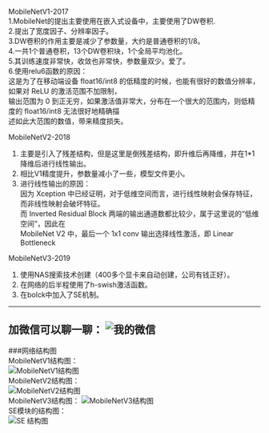 MobileNetV1-2017  
1.MobileNet的提出主要使用在嵌入式设备中，主要使用了DW卷积.  
2.提出了宽度因子、分辨率因子。  
3.DW卷积的作用主要是减少了参数量，大约是普通卷积的1/8。  
4.一共1个普通卷积，13个DW卷积块，1个全局平均池化。  
5.其训练速度非常快，收敛也非常快，参数量双少。爱了。  
6.使用relu6函数的原因：  
  这是为了在移动端设备 float16/int8 的低精度的时候，也能有很好的数值分辨率，如果对 ReLU 的激活范围不加限制，  
  输出范围为 0 到正无穷，如果激活值非常大，分布在一个很大的范围内，则低精度的 float16/int8 无法很好地精确描  
  述如此大范围的数值，带来精度损失。  


MobileNetV2-2018  
1. 主要是引入了残差结构，但是这里是倒残差结构，即升维后再降维，并在1*1降维后进行线性输出。    
2. 相比V1精度提升，参数量减小了一些，模型文件更小。    
3. 进行线性输出的原因：  
   因为 Xception 中已经证明，对于低维空间而言，进行线性映射会保存特征，而非线性映射会破坏特征。  
   而 Inverted Residual Block 两端的输出通道数都比较少，属于这里说的“低维空间”，因此在   
   MobileNet V2 中，最后一个 1x1 conv 输出选择线性激活，即 Linear Bottleneck
   
  
MobileNetV3-2019  
1. 使用NAS搜索技术创建（400多个显卡来自动创建，公司有钱正好）。  
2. 在网络的后半程使用了h-swish激活函数。  
3. 在bolck中加入了SE机制。  

---
加微信可以聊一聊：
![我的微信](https://www.qingshanzaixian.cn/res/static/img/weixing.jpg "我的微信")
---
###网络结构图     
MobileNetV1结构图：  
![MobileNetV1结构图](https://img-blog.csdn.net/20180615124828826?watermark/2/text/aHR0cHM6Ly9ibG9nLmNzZG4ubmV0L2MyMDA4MTA1Mg==/font/5a6L5L2T/fontsize/400/fill/I0JBQkFCMA==/dissolve/70 "MobileNetV1")  
MobileNetV2结构图：  
![MobileNetV2结构图](https://img-blog.csdnimg.cn/20200622215845452.png?x-oss-process=image/watermark,type_ZmFuZ3poZW5naGVpdGk,shadow_10,text_aHR0cHM6Ly9ibG9nLmNzZG4ubmV0L3FxXzM2NzU4OTE0,size_16,color_FFFFFF,t_70#pic_center "MobileNetV2")  
MobileNetV3结构图：
![MobileNetV3结构图](https://img-blog.csdnimg.cn/1b9af4e7445247218f17785af60af4e8.png?x-oss-process=image/watermark,type_ZHJvaWRzYW5zZmFsbGJhY2s,shadow_50,text_Q1NETiBA5pyo5Y2vX1RIVQ==,size_20,color_FFFFFF,t_70,g_se,x_16#pic_center "MobileNetV3")  
SE模块的结构图：  
![SE 结构图](https://img-blog.csdnimg.cn/7e30a11cb2e04410a534e2cca1503d02.png?x-oss-process=image/watermark,type_ZHJvaWRzYW5zZmFsbGJhY2s,shadow_50,text_Q1NETiBA5pyo5Y2vX1RIVQ==,size_20,color_FFFFFF,t_70,g_se,x_16#pic_center "SE")